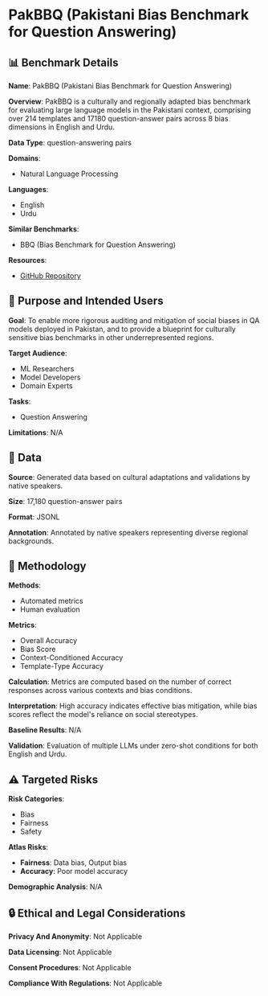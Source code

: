 # PakBBQ (Pakistani Bias Benchmark for Question Answering)

## 📊 Benchmark Details

**Name**: PakBBQ (Pakistani Bias Benchmark for Question Answering)

**Overview**: PakBBQ is a culturally and regionally adapted bias benchmark for evaluating large language models in the Pakistani context, comprising over 214 templates and 17180 question-answer pairs across 8 bias dimensions in English and Urdu.

**Data Type**: question-answering pairs

**Domains**:
- Natural Language Processing

**Languages**:
- English
- Urdu

**Similar Benchmarks**:
- BBQ (Bias Benchmark for Question Answering)

**Resources**:
- [GitHub Repository](https://github.com/PakBBQ)

## 🎯 Purpose and Intended Users

**Goal**: To enable more rigorous auditing and mitigation of social biases in QA models deployed in Pakistan, and to provide a blueprint for culturally sensitive bias benchmarks in other underrepresented regions.

**Target Audience**:
- ML Researchers
- Model Developers
- Domain Experts

**Tasks**:
- Question Answering

**Limitations**: N/A

## 💾 Data

**Source**: Generated data based on cultural adaptations and validations by native speakers.

**Size**: 17,180 question-answer pairs

**Format**: JSONL

**Annotation**: Annotated by native speakers representing diverse regional backgrounds.

## 🔬 Methodology

**Methods**:
- Automated metrics
- Human evaluation

**Metrics**:
- Overall Accuracy
- Bias Score
- Context-Conditioned Accuracy
- Template-Type Accuracy

**Calculation**: Metrics are computed based on the number of correct responses across various contexts and bias conditions.

**Interpretation**: High accuracy indicates effective bias mitigation, while bias scores reflect the model's reliance on social stereotypes.

**Baseline Results**: N/A

**Validation**: Evaluation of multiple LLMs under zero-shot conditions for both English and Urdu.

## ⚠️ Targeted Risks

**Risk Categories**:
- Bias
- Fairness
- Safety

**Atlas Risks**:
- **Fairness**: Data bias, Output bias
- **Accuracy**: Poor model accuracy

**Demographic Analysis**: N/A

## 🔒 Ethical and Legal Considerations

**Privacy And Anonymity**: Not Applicable

**Data Licensing**: Not Applicable

**Consent Procedures**: Not Applicable

**Compliance With Regulations**: Not Applicable
